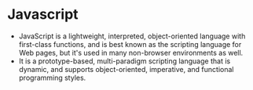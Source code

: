 # Javascript

- JavaScript is a lightweight, interpreted, object-oriented language with first-class functions, and is best known as the scripting language for Web pages, but it's used in many non-browser environments as well.
- It is a prototype-based, multi-paradigm scripting language that is dynamic, and supports object-oriented, imperative, and functional programming styles.

